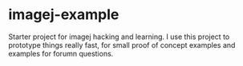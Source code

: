 # imagej-example
Starter project for imagej hacking and learning.  I use this project to prototype things really fast, for small proof of concept examples and examples for forumn questions. 
